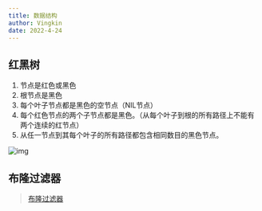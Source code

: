 ```yaml
---
title: 数据结构
author: Vingkin
date: 2022-4-24
---
```


## 红黑树

1. 节点是红色或黑色
2. 根节点是黑色
3. 每个叶子节点都是黑色的空节点（NIL节点）
4. 每个红色节点的两个子节点都是黑色。（从每个叶子到根的所有路径上不能有两个连续的红节点）
5. 从任一节点到其每个叶子的所有路径都包含相同数目的黑色节点。

![img](C:\Users\18300\Desktop\interview\imgs\1602b6016e143cf3tplv-t2oaga2asx-zoom-in-crop-mark1304000.awebp)

## 布隆过滤器

> [布隆过滤器](https://javaguide.cn/cs-basics/data-structure/bloom-filter.html)
